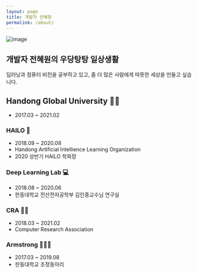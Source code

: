 ```yaml
---
layout: page
title: 개발자 전혜원 
permalink: /about/
---
```


![image](https://user-images.githubusercontent.com/40735375/83999284-618fe000-a99d-11ea-9c1b-ca1bb5b74778.png) 

## 개발자 전혜원의 우당탕탕 일상생활  

딥러닝과 컴퓨터 비전을 공부하고 있고, 좀 더 많은 사람에게 따뜻한 세상을 만들고 싶습니다.  
  
  
  
## Handong Global University 👩‍🎓  

- 2017.03 ~ 2021.02

  
### HAILO 🤖   
- 2018.09 ~ 2020.08
- Handong Artificial Intellience Learning Organization
- 2020 상반기 HAILO 학회장

### Deep Learning Lab 💻  
- 2018.08 ~ 2020.06
- 한동대학교 전산전자공학부 김인중교수님 연구실

### CRA 👩‍💻    
- 2018.03 ~ 2021.02
- Computer Research Association

### Armstrong 🚣‍♀️🥇    
- 2017.03 ~ 2019.08
- 한동대학교 조정동아리
 
